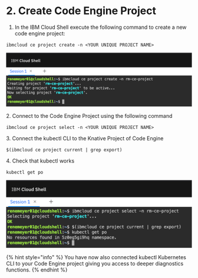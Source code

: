# 2. Create Code Engine Project

1. In the IBM Cloud Shell execute the following command to create a new code engine project:

```
ibmcloud ce project create -n <YOUR UNIQUE PROJECT NAME>
```

![](<.gitbook/assets/image (12).png>)

2\. Connect to the Code Engine Project using the following command

```
ibmcloud ce project select -n <YOUR UNIQUE PROJECT NAME>
```

3\. Connect the kubectl CLI to the Knative Project of Code Engine

```
$(ibmcloud ce project current | grep export) 
```

4\. Check that kubectl works

```
kubectl get po
```

![](<.gitbook/assets/image (13).png>)

{% hint style="info" %}
You have now also connected kubectl Kubernetes CLI to your Code Engine project giving you access to deeper diagnostics functions.
{% endhint %}
